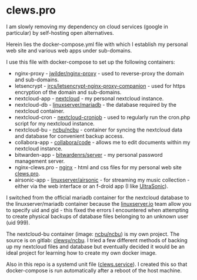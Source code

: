 # clews.pro

I am slowly removing my dependency on cloud services (google in particular) by self-hosting open alternatives.

Herein lies the docker-compose.yml file with which I establish my personal web site and various web apps under sub-domains.

I use this file with docker-compose to set up the following containers:
* nginx-proxy - [jwilder/nginx-proxy](https://hub.docker.com/r/jwilder/nginx-proxy) - used to reverse-proxy the  domain and sub-domains.
* letsencrypt - [jrcs/letsencrypt-nginx-proxy-companion](https://hub.docker.com/r/jrcs/letsencrypt-nginx-proxy-companion) - used for https encryption of the domain and sub-domains.
* nextcloud-app - [nextcloud](https://hub.docker.com/_/nextcloud) - my personal nextcloud instance.
* nextcloud-db - [linuxserver/mariadb](https://hub.docker.com/r/linuxserver/mariadb) - the database required by the nextcloud container.
* nextcloud-cron - [nextcloud-cronjob](https://hub.docker.com/r/rcdailey/nextcloud-cronjob) - used to regularly run the cron.php script for my nextcloud instance.
* nextcloud-bu - [ncbu/ncbu](https://hub.docker.com/r/ncbu/ncbu) - container for syncing the nextcloud data and database for convenient backup access.
* collabora-app - [collabora/code](https://hub.docker.com/r/collabora/code) - allows me to edit documents within my nextcloud instance.
* bitwarden-app - [bitwardenrs/server](https://hub.docker.com/r/bitwardenrs/server) - my personal password management server.
* nginx-clews.pro - [nginx](https://hub.docker.com/_/nginx) - html and css files for my personal web site [clews.pro](https://clews.pro).
* airsonic-app - [linuxserver/airsonic](https://hub.docker.com/r/linuxserver/airsonic) - for streaming my music collection - either via the web interface or an f-droid app (I like [UltraSonic](https://f-droid.org/en/packages/org.moire.ultrasonic/)).

I switched from the official mariadb container for the nextcloud database to the linuxserver/mariadb container because the [linuxserver.io](https://www.linuxserver.io/) team allow you to specify uid and gid - this fixed the errors I encountered when attempting to create physical backups of database files belonging to an unknown user (uid 999).

The nextcloud-bu container (image: [ncbu/ncbu](https://hub.docker.com/r/ncbu/ncbu)) is my own project.  The source is on gitlab: [clewsy/ncbu](https://gitlab.com/clewsy/ncbu).  I tried a few different methods of backing up my nextcloud files and database but eventually decided it would be an ideal project for learning how to create my own docker image.

Also in this repo is a systemd unit file ([clews.service](https://gitlab.com/clewsy/clews.pro/blob/master/clews.service)).  I created this so that docker-compose is run automatically after a reboot of the host machine.